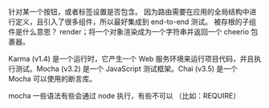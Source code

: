 针对某一个按钮，或者标签设置是否包含。
因为路由需要在应用的全局结构中进行定义，且引入了很多组件，所以最好集成到 end-to-end 测试。
被存根的子组件是什么意思？
render；将一个对象渲染成为一个字符串并返回一个 cheerio 包裹器。

Karma (v1.4) 是一个运行时，它产生一个 Web 服务环境来运行项目代码，并且执行测试。Mocha (v3.2) 是一个 JavaScript 测试框架。Chai (v3.5) 是一个 Mocha 可以使用的断言库。

mocha 一些语法有些会通过 node 执行，有些不可以 （比如：REQUIRE）
